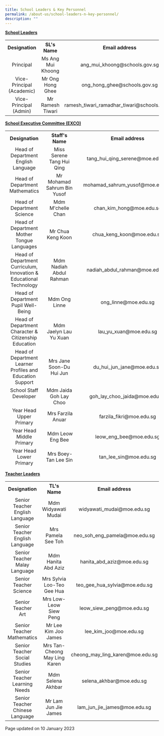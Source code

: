 ```yaml
---
title: School Leaders & Key Personnel
permalink: /about-us/school-leaders-n-key-personnel/
description: ""
---
```

<p><strong><u>School Leaders</u></strong></p>
<div>
<table>
<tbody>
<tr>
<th style="text-align: center;">Designation</th>
<th style="text-align: center;">SL's Name</th>
<th style="text-align: center;">Email address</th>
</tr>
<tr>
<td style="text-align: center;">Principal</td>
<td style="text-align: center;">Ms Ang Mui Khoong</td>
<td style="text-align: center;">ang_mui_khoong@schools.gov.sg</td>
</tr>
<tr>
<td style="text-align: center;">Vice-Principal (Academic)</td><td style="text-align: center;">Mr Ong Hong Ghee</td>
<td style="text-align: center;">ong_hong_ghee@schools.gov.sg</td>
</tr>
<tr>
<td style="text-align: center;">Vice-Principal (Admin)</td>
	<td style="text-align: center;">Mr Ramesh Tiwari</td>
<td style="text-align: center;">ramesh_tiwari_ramadhar_tiwari@schools.gov.sg</td>
</tr>
</tbody>
</table>
</div>
<p><strong><u>School Executive Committee (EXCO)</u></strong></p>
<div>
<table style="height: 1098px;">
<tbody>
<tr style="height: 18px;">
<th style="text-align: center; height: 18px; width: 212.922px;">Designation</th>
<th style="text-align: center; height: 18px; width: 146.25px;">Staff's Name</th>
<th style="text-align: center; height: 18px; width: 305.828px;">Email address</th>
</tr>
<tr style="height: 36px;">
<td style="text-align: center; height: 36px; width: 212.922px;">Head of Department<br>English Language</td>
<td style="text-align: center; height: 36px; width: 146.25px;">Miss Serene Tang Hui Qing</td>
<td style="text-align: center; height: 36px; width: 305.828px;">tang_hui_qing_serene@moe.edu.sg</td>
</tr>
<tr style="height: 36px;">
<td style="text-align: center; height: 36px; width: 212.922px;">Head of Department<br>Mathematics</td>
<td style="text-align: center; height: 36px; width: 146.25px;">Mr Mohamad Sahrum Bin Yusof</td>
<td style="text-align: center; height: 36px; width: 305.828px;">mohamad_sahrum_yusof@moe.edu.sg</td>
</tr>
<tr style="height: 36px;">
<td style="text-align: center; height: 36px; width: 212.922px;">Head of Department<br>Science</td>
<td style="text-align: center; height: 36px; width: 146.25px;">Mdm M'chelle Chan</td>
<td style="text-align: center; height: 36px; width: 305.828px;">chan_kim_hong@moe.edu.sg</td>
</tr>
<tr style="height: 36px;">
<td style="text-align: center; height: 36px; width: 212.922px;">Head of Department<br>Mother Tongue Languages</td>
<td style="text-align: center; height: 36px; width: 146.25px;">Mr Chua Keng Koon</td>
<td style="text-align: center; height: 36px; width: 305.828px;">chua_keng_koon@moe.edu.sg</td>
</tr>
<tr style="height: 54px;">
<td style="text-align: center; height: 54px; width: 212.922px;">Head of Department<br>Curriculum, Innovation &amp; Educational Technology</td>
<td style="text-align: center; height: 54px; width: 146.25px;">Mdm Nadiah Abdul Rahman</td>
<td style="text-align: center; height: 54px; width: 305.828px;">nadiah_abdul_rahman@moe.edu.sg</td>
</tr>
<tr style="height: 36px;">
<td style="text-align: center; height: 36px; width: 212.922px;">Head of Department<br>Pupil Well-Being</td>
<td style="text-align: center; height: 36px; width: 146.25px;">Mdm Ong Linne</td>
<td style="text-align: center; height: 36px; width: 305.828px;">ong_linne@moe.edu.sg</td>
</tr>
<tr style="height: 54px;">
<td style="text-align: center; height: 54px; width: 212.922px;">Head of Department<br>Character &amp; Citizenship Education</td>
<td style="text-align: center; height: 54px; width: 146.25px;">Mdm Jaelyn Lau Yu Xuan</td>
<td style="text-align: center; height: 54px; width: 305.828px;">lau_yu_xuan@moe.edu.sg</td>
</tr>
<tr style="height: 54px;">
<td style="text-align: center; height: 54px; width: 212.922px;">Head of Department<br>Learner Profiles and Education Support</td>
<td style="text-align: center; height: 54px; width: 146.25px;">Mrs Jane Soon-Du Hui Jun</td>
<td style="text-align: center; height: 54px; width: 305.828px;">du_hui_jun_jane@moe.edu.sg</td>
</tr>
<tr style="height: 54px;">
<td style="text-align: center; height: 54px; width: 212.922px;">School Staff Developer<br><br></td>
<td style="text-align: center; height: 54px; width: 146.25px;">Mdm Jaida Goh Lay Choo</td>
<td style="text-align: center; height: 54px; width: 305.828px;">goh_lay_choo_jaida@moe.edu.sg</td>
</tr>
<tr style="height: 54px;">
<td style="text-align: center; height: 54px; width: 212.922px;">Year Head<br>Upper Primary</td>
<td style="text-align: center; height: 54px; width: 146.25px;">&nbsp;Mrs Farzila Anuar</td>
<td style="text-align: center; height: 54px; width: 305.828px;">farzila_fikri@moe.edu.sg</td>
</tr>
<tr style="height: 54px;">
<td style="text-align: center; height: 54px; width: 212.922px;">Year Head<br>Middle Primary</td>
<td style="text-align: center; height: 54px; width: 146.25px;">&nbsp;Mdm Leow Eng Bee</td>
<td style="text-align: center; height: 54px; width: 305.828px;">leow_eng_bee@moe.edu.sg</td>
</tr>
<tr style="height: 54px;">
<td style="text-align: center; height: 54px; width: 212.922px;">Year Head<br>Lower Primary</td>
<td style="text-align: center; height: 54px; width: 146.25px;">&nbsp;Mrs Boey-Tan Lee Sin</td>
<td style="text-align: center; height: 54px; width: 305.828px;">tan_lee_sin@moe.edu.sg</td>
</tr>
<tr style="height: 36px;">
<td style="text-align: center; height: 36px; width: 212.922px;">Level Head<br>Malay Language</td>
<td style="text-align: center; height: 36px; width: 146.25px;">Ms Norhafiza Bte Mohamed Zaini</td>
<td style="text-align: center; height: 36px; width: 305.828px;">norhafiza_mohd_zaini@moe.edu.sg</td>
</tr>
<tr style="height: 36px;">
<td style="text-align: center; height: 36px; width: 212.922px;">Level Head<br>Chinese Language</td>
<td style="text-align: center; height: 36px; width: 146.25px;">Mdm Lee Keng Chin</td>
<td style="text-align: center; height: 36px; width: 305.828px;">lee_keng_chin@moe.edu.sg</td>
</tr>
<tr style="height: 36px;">
<td style="text-align: center; height: 36px; width: 212.922px;">Level Head<br>Science</td>
<td style="text-align: center; height: 36px; width: 146.25px;">Mrs Phua-Liu Qiuyi</td>
<td style="text-align: center; height: 36px; width: 305.828px;">liu_qiuyi@moe.edu.sg</td>
</tr>
<tr style="height: 36px;">
<td style="text-align: center; height: 36px; width: 212.922px;">Level Head<br>Curriculum &amp; Assessment</td>
<td style="text-align: center; height: 36px; width: 146.25px;">Mdm Ng Hwee Mian</td>
<td style="text-align: center; height: 36px; width: 305.828px;">ng_hwee_main@moe.edu.sg</td>
</tr>
<tr style="height: 54px;">
<td style="text-align: center; height: 54px; width: 212.922px;">Subject Head<br>Aesthetics</td>
<td style="text-align: center; height: 54px; width: 146.25px;">Mdm Peng Binglun</td>
<td style="text-align: center; height: 54px; width: 305.828px;">peng_binglun@moe.edu.sg</td>
</tr>
<tr style="height: 54px;">
<td style="text-align: center; height: 54px; width: 212.922px;">Subject Head<br>PE &amp; CCA</td>
<td style="text-align: center; height: 54px; width: 146.25px;">Mr Mohammed Fadzliegh Nordin</td>
<td style="text-align: center; height: 54px; width: 305.828px;">mohammed_fadzliegh_nordin@moe.edu.sg</td>
</tr>
<tr style="height: 36px;">
<td style="text-align: center; height: 36px; width: 212.922px;">Subject Head<br>PE &amp; CCA</td>
<td style="text-align: center; height: 36px; width: 146.25px;">Mdm Damaria Sri Aminy Tumbuck</td>
<td style="text-align: center; height: 36px; width: 305.828px;">damaria_sri_aminy_tumbuck@moe.edu.sg</td>
</tr>
<tr style="height: 36px;">
<td style="text-align: center; height: 36px; width: 212.922px;">Subject Head<br>Character &amp; Citizenship Education</td>
<td style="text-align: center; height: 36px; width: 146.25px;">Ms Bibiana Wong Ying Ching</td>
<td style="text-align: center; height: 36px; width: 305.828px;">wong_ying_ching_bibiana@moe.edu.sg</td>
</tr>
<tr style="height: 54px;">
<td style="text-align: center; height: 54px; width: 212.922px;">Assistant Year Head / P2<br></td>
<td style="text-align: center; height: 54px; width: 146.25px;">Mrs Daphne Ng-Heng Pei Li</td>
<td style="text-align: center; height: 54px; width: 305.828px;">heng_pei_li_daphne@moe.edu.sg</td>
</tr>
<tr style="height: 54px;">
<td style="text-align: center; height: 54px; width: 212.922px;">Assistant Year Head / P5<br></td>
<td style="text-align: center; height: 54px; width: 146.25px;">Mrs Koh-Chan Yee Ling</td>
<td style="text-align: center; height: 54px; width: 305.828px;">chan_yee_ling@moe.edu.sg</td>
</tr>
<tr style="height: 54px;">
<td style="text-align: center; height: 54px; width: 212.922px;">Administration Manager<br></td>
<td style="text-align: center; height: 54px; width: 146.25px;">Ms Phyllis Kee</td>
<td style="text-align: center; height: 54px; width: 305.828px;">kee_bee_choo_phyllis@moe.edu.sg</td>
</tr>
<tr style="height: 54px;">
<td style="text-align: center; height: 54px; width: 212.922px;">Operations Manager<br></td>
<td style="text-align: center; height: 54px; width: 146.25px;">Mr Thomas Lim</td>
<td style="text-align: center; height: 54px; width: 305.828px;">lim_yong_peng@moe.edu.sg</td>
</tr>
</tbody>
</table>
</div>
<p><strong><u>Teacher Leaders</u></strong><u></u></p>
<table>
<tbody>
<tr>
<th style="text-align: center;">Designation</th>
<th style="text-align: center;">TL's Name</th>
<th style="text-align: center;">Email address</th>
</tr>
<tr>
<td style="text-align: center;">Senior Teacher<br>English Language</td>
<td style="text-align: center;">Mdm Widyawati Mudai</td>
<td style="text-align: center;">widyawati_mudai@moe.edu.sg</td>
</tr>
<tr>
<td style="text-align: center;">Senior Teacher<br>English Language</td>
<td style="text-align: center;">Mrs Pamela See Toh</td>
<td style="text-align: center;">neo_soh_eng_pamela@moe.edu.sg</td>
</tr>
<tr>
<td style="text-align: center;">Senior Teacher<br>Malay Language</td>
<td style="text-align: center;">Mdm Hanita Abd Aziz</td>
<td style="text-align: center;">hanita_abd_aziz@moe.edu.sg</td>
</tr>
<tr>
<td style="text-align: center;">Senior Teacher<br>Science</td>
<td style="text-align: center;">Mrs Sylvia Loo-Teo Gee Hua</td>
<td style="text-align: center;">teo_gee_hua_sylvia@moe.edu.sg</td>
</tr>
<tr>
<td style="text-align: center;">Senior Teacher<br>Art</td>
<td style="text-align: center;">Mrs Low-Leow Siew Peng</td>
<td style="text-align: center;">leow_siew_peng@moe.edu.sg</td>
</tr>
<tr>
<td style="text-align: center;">Senior Teacher<br>Mathematics</td>
<td style="text-align: center;">Mr Lee Kim Joo James</td>
<td style="text-align: center;">lee_kim_joo@moe.edu.sg</td>
</tr>
<tr>
<td style="text-align: center;">Senior Teacher<br>Social Studies</td>
<td style="text-align: center;">Mrs Tan-Cheong May Ling Karen</td>
<td style="text-align: center;">cheong_may_ling_karen@moe.edu.sg</td>
</tr>
<tr>
<td style="text-align: center;">Senior Teacher<br>Learning Needs</td>
<td style="text-align: center;">Mdm Selena Akhbar</td>
<td style="text-align: center;">selena_akhbar@moe.edu.sg</td>
</tr>
<tr>
<td style="text-align: center;">Senior Teacher<br>Chinese Language</td>
<td style="text-align: center;">Mr Lam Jun Jie James</td>
<td style="text-align: center;">lam_jun_jie_james@moe.edu.sg</td>
</tr>
</tbody>
</table>
<p>Page updated on 10 January 2023</p>